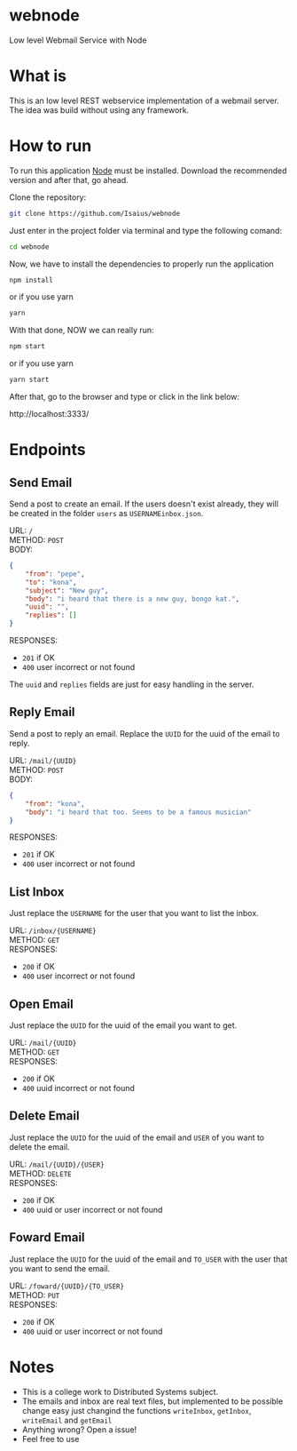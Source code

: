 # webnode
Low level Webmail Service with Node

# What is

This is an low level REST webservice implementation of a webmail server.<br>
The idea was build without using any framework.

# How to run

To run this application [Node](https://nodejs.org/en/download/) must be installed. Download the recommended version and after that, go ahead.<br>

Clone the repository:
```sh
git clone https://github.com/Isaius/webnode
```

Just enter in the project folder via terminal and type the following comand:

```sh
cd webnode
```
Now, we have to install the dependencies to properly run the application
```sh
npm install
```
or if you use yarn<br>

```sh
yarn
```

With that done, NOW we can really run:
```sh
npm start
```
or if you use yarn<br>

```sh
yarn start
```

After that, go to the browser and type or click in the link below:

http://localhost:3333/

# Endpoints

## Send Email

Send a post to create an email. If the users doesn't exist already, they will be created in the folder `users` as `USERNAMEinbox.json`.<br>

URL: `/` <br>
METHOD: `POST`<br>
BODY: 
```json
{
	"from": "pepe",
	"to": "kona",
	"subject": "New guy",
	"body": "i heard that there is a new guy, bongo kat.",
	"uuid": "",
	"replies": []
}
```
RESPONSES: 
- `201` if OK
- `400` user incorrect or not found 

The `uuid` and `replies` fields are just for easy handling in the server.

## Reply Email

Send a post to reply an email. Replace the `UUID` for the uuid of the email to reply.<br>

URL: `/mail/{UUID}` <br>
METHOD: `POST`<br>
BODY: 
```json
{
	"from": "kona",
	"body": "i heard that too. Seems to be a famous musician"
}
```
RESPONSES: 
- `201` if OK
- `400` user incorrect or not found 
## List Inbox

Just replace the `USERNAME` for the user that you want to list the inbox.<br>

URL: `/inbox/{USERNAME}` <br>
METHOD: `GET`<br>
RESPONSES: 
- `200` if OK
- `400` user incorrect or not found

## Open Email

Just replace the `UUID` for the uuid of the email you want to get.<br>

URL: `/mail/{UUID}` <br>
METHOD: `GET`<br>
RESPONSES: 
- `200` if OK
- `400` uuid incorrect or not found 

## Delete Email

Just replace the `UUID` for the uuid of the email and `USER` of you want to delete the email.<br>

URL: `/mail/{UUID}/{USER}` <br>
METHOD: `DELETE`<br>
RESPONSES: 
- `200` if OK
- `400` uuid or user incorrect or not found

## Foward Email

Just replace the `UUID` for the uuid of the email and `TO_USER` with the user that you want to send the email.<br>

URL: `/foward/{UUID}/{TO_USER}` <br>
METHOD: `PUT`<br>
RESPONSES: 
- `200` if OK
- `400` uuid or user incorrect or not found 

# Notes

- This is a college work to Distributed Systems subject.
- The emails and inbox are real text files, but implemented to be possible change easy just changind the functions `writeInbox`, `getInbox`, `writeEmail` and `getEmail`
- Anything wrong? Open a issue!
- Feel free to use
